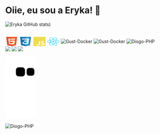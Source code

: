 # Oiie, eu sou a <a target="_blank"> Eryka</a>! 👋

 ![Eryka GitHub stats](https://github-readme-stats-diogofrr.vercel.app/api?username=ErykaGoncalves&show_icons=true&theme=highcontrast))
 
 </div>

<div style="display: inline_block"><br>
  <img align="center" alt="Gust-HTML" height="30" width="40" src="https://raw.githubusercontent.com/devicons/devicon/master/icons/html5/html5-original.svg">
  <img align="center" alt="Gust-CSS" height="30" width="40" src="https://raw.githubusercontent.com/devicons/devicon/master/icons/css3/css3-original.svg">
  <img align="center" alt="Gust-Js" height="30" width="40" src="https://raw.githubusercontent.com/devicons/devicon/master/icons/javascript/javascript-plain.svg">
  <img align="center" alt="Gust-React" height="30" width="40" src="https://raw.githubusercontent.com/devicons/devicon/master/icons/react/react-original.svg">
  <img align="center" alt="Gust-Docker" height="30" width="40" src="https://cdn.jsdelivr.net/gh/devicons/devicon/icons/java/java-original.svg">
  <img align="center" alt="Gust-Docker" height="30" width="40" src="https://cdn.jsdelivr.net/gh/devicons/devicon/icons/mysql/mysql-original.svg">
  <img align="center" alt="Diogo-PHP" height="30" width="40" src="https://cdn.jsdelivr.net/gh/devicons/devicon/icons/php/php-original.svg">
</div>

<div> 
  <a href="https://wa.me/5534991413476" target="_blank"><img src="https://img.shields.io/badge/WhatsApp-25D366?style=for-the-badge&logo=whatsapp&logoColor=white" target="_blank"></a>
 <a href="https://www.linkedin.com/in/eryka-gon%C3%A7alves-4ab6ba227/)" target="_blank"><img src="https://img.shields.io/badge/-LinkedIn-%230077B5?style=for-the-badge&logo=linkedin&logoColor=white" target="_blank"></a> 
  <a href = "mailto:eryka.souza@unitri.edu.br"><img src="https://img.shields.io/badge/Gmail-D14836?style=for-the-badge&logo=gmail&logoColor=white" target="_blank"></a>

![Snake animation](https://github.com/ErykaGoncalves/ErykaGoncalves/blob/output/github-contribution-grid-snake.svg)

<div>
 <img align="center" alt="Diogo-PHP" height="30" width="40" src="https://www.google.com/url?sa=i&url=https%3A%2F%2Fwww.cbsi.net.br%2F2016%2F06%2Fpersonagem-das-meninas-superpoderosas-vira-programadora.html&psig=AOvVaw0Kh8VnVCBE0LYWtB5lwP4e&ust=1676141553718000&source=images&cd=vfe&ved=0CBAQjRxqFwoTCNCNw9vPi_0CFQAAAAAdAAAAABAE"

 </div>
